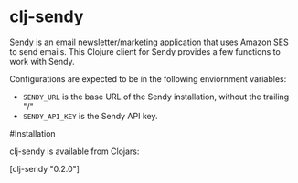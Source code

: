 # clj-sendy

[Sendy](http://sendy.co/) is an email newsletter/marketing application that uses Amazon SES to send emails.  This Clojure client for Sendy provides a few functions to work with Sendy. 

Configurations are expected to be in the following enviornment variables:

- `SENDY_URL` is the base URL of the Sendy installation, without the trailing "/"
- `SENDY_API_KEY` is the Sendy API key.

#Installation

clj-sendy is available from Clojars:

[clj-sendy "0.2.0"]
